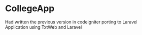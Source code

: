 CollegeApp
==========


Had written the previous version in codeigniter porting to Laravel
Application using TxtWeb and Laravel

